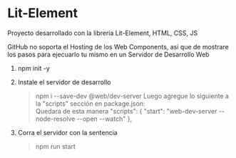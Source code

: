 # Lit-Element
Proyecto desarrollado con la libreria Lit-Element, HTML, CSS, JS

GitHub no soporta el Hosting de los Web Components, asi que de mostrare los pasos para ejecuarlo tu mismo en un Servidor de Desarrollo Web

1. npm init -y
2. Instale el servidor de desarrollo
    > npm i --save-dev @web/dev-server
Luego agregue lo siguiente a la "scripts" sección en package.json:    
Quedara de esta manera
    > "scripts": {
    >  "start": "web-dev-server --node-resolve --open --watch"
    > },
     
3. Corra el servidor con la sentencia 
    > npm run start
